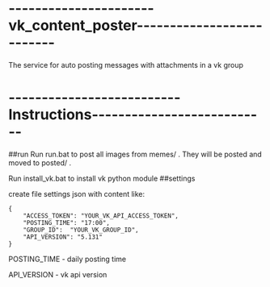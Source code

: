# ----------------------vk_content_poster--------------------------
The service for auto posting messages with attachments in a vk group

# --------------------------Instructions---------------------------
##run
Run run.bat to post all images from memes/ . They will be posted and moved to posted/ .

Run install_vk.bat to install vk python module
##settings

create file settings json with content like:

    {
        "ACCESS_TOKEN": "YOUR_VK_API_ACCESS_TOKEN",
        "POSTING_TIME": "17:00",
        "GROUP_ID":  "YOUR_VK_GROUP_ID",
        "API_VERSION": "5.131"
    }
POSTING_TIME - daily posting time

API_VERSION - vk api version